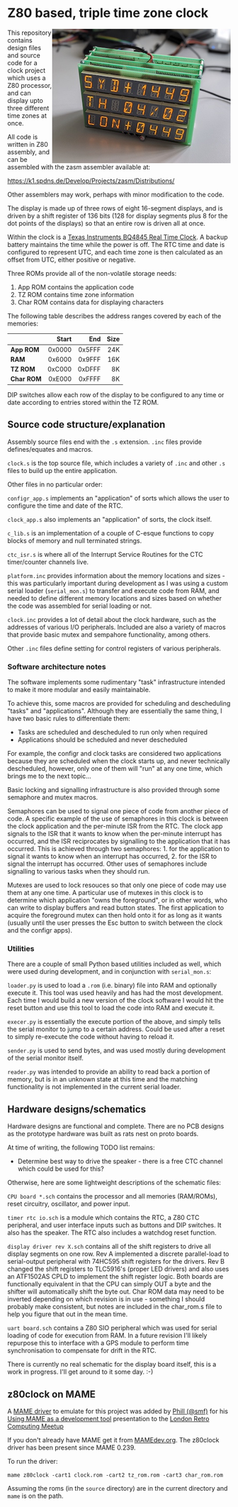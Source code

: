 # Z80 based, triple time zone clock
<img align="right" src="photo.jpg">
This repository contains design files and source code for a clock project which uses a Z80 processor, and can display upto three different time zones at once.

All code is written in Z80 assembly, and can be assembled with the zasm assembler available at:

https://k1.spdns.de/Develop/Projects/zasm/Distributions/

Other assemblers may work, perhaps with minor modification to the code.

The display is made up of three rows of eight 16-segment displays, and is driven by a shift register of 136 bits (128 for display segments plus 8 for the dot points of the displays) so that an entire row is driven all at once.

Within the clock is a [Texas Instruments BQ4845 Real Time Clock](http://www.ti.com/product/BQ4845). A backup battery maintains the time while the power is off. The RTC time and date is configured to represent UTC, and each time zone is then calculated as an offset from UTC, either positive or negative.

Three ROMs provide all of the non-volatile storage needs:

 1. App ROM contains the application code
 2. TZ ROM contains time zone information
 3. Char ROM contains data for displaying characters

The following table describes the address ranges covered by each of the memories:

|              | Start  | End    | Size |
| ------------ | ------:| ------:| ----:|
| **App ROM**  | 0x0000 | 0x5FFF |  24K |
| **RAM**      | 0x6000 | 0x9FFF |  16K |
| **TZ ROM**   | 0xC000 | 0xDFFF |   8K |
| **Char ROM** | 0xE000 | 0xFFFF |   8K |

DIP switches allow each row of the display to be configured to any time or date according to entries stored within the TZ ROM.


## Source code structure/explanation
Assembly source files end with the `.s` extension. `.inc` files provide defines/equates and macros.

`clock.s` is the top source file, which includes a variety of `.inc` and other `.s` files to build up the entire application.

Other files in no particular order:

`configr_app.s` implements an "application" of sorts which allows the user to configure the time and date of the RTC.

`clock_app.s` also implements an "application" of sorts, the clock itself.

`c_lib.s` is an implementation of a couple of C-esque functions to copy blocks of memory and null terminated strings.

`ctc_isr.s` is where all of the Interrupt Service Routines for the CTC timer/counter channels live.

`platform.inc` provides information about the memory locations and sizes - this was particularly important during development as I was using a custom serial loader (`serial_mon.s`) to transfer and execute code from RAM, and needed to define different memory locations and sizes based on whether the code was assembled for serial loading or not.

`clock.inc` provides a lot of detail about the clock hardware, such as the addresses of various I/O peripherals. Included are also a variety of macros that provide basic mutex and sempahore functionality, among others.

Other `.inc` files define setting for control registers of various peripherals.

### Software architecture notes
The software implements some rudimentary "task" infrastructure intended to make it more modular and easily maintainable.

To achieve this, some macros are provided for scheduling and descheduling "tasks" and "applications". Although they are essentially the same thing, I have two basic rules to differentiate them:

 - Tasks are scheduled and descheduled to run only when required
 - Applications should be scheduled and never descheduled

For example, the configr and clock tasks are considered two applications because they are scheduled when the clock starts up, and never technically descheduled, however, only one of them will "run" at any one time, which brings me to the next topic...

Basic locking and signalling infrastructure is also provided through some semaphore and mutex macros.

Semaphores can be used to signal one piece of code from another piece of code. A specific example of the use of semaphores in this clock is between the clock application and the per-minute ISR from the RTC. The clock app signals to the ISR that it wants to know when the per-minute interrupt has occurred, and the ISR reciprocates by signalling to the application that it has occurred. This is achieved through two semaphores: 1. for the application to signal it wants to know when an interrupt has occurred, 2. for the ISR to signal the interrupt has occurred. Other uses of semaphores include signalling to various tasks when they should run.

Mutexes are used to lock resouces so that only one piece of code may use them at any one time. A particular use of mutexes in this clock is to determine which application "owns the foreground", or in other words, who can write to display buffers and read button states. The first application to acquire the foreground mutex can then hold onto it for as long as it wants (usually until the user presses the Esc button to switch between the clock and the configr apps).

### Utilities

There are a couple of small Python based utilities included as well, which were used during development, and in conjunction with `serial_mon.s`:

`loader.py` is used to load a `.rom` (i.e. binary) file into RAM and optionally execute it. This tool was used heavily and has had the most development. Each time I would build a new version of the clock software I would hit the reset button and use this tool to load the code into RAM and execute it.

`execer.py` is essentially the execute portion of the above, and simply tells the serial monitor to jump to a certain address. Could be used after a reset to simply re-execute the code without having to reload it.

`sender.py` is used to send bytes, and was used mostly during development of the serial monitor itself.

`reader.py` was intended to provide an ability to read back a portion of memory, but is in an unknown state at this time and the matching functionality is not implemented in the current serial loader.

## Hardware designs/schematics
Hardware designs are functional and complete. There are no PCB designs as the prototype hardware was built as rats nest on proto boards.

At time of writing, the following TODO list remains:

 - Determine best way to drive the speaker - there is a free CTC channel which could be used for this?

Otherwise, here are some lightweight descriptions of the schematic files:

`CPU board *.sch` contains the processor and all memories (RAM/ROMs), reset circuitry, oscillator, and power input.

`timer rtc io.sch` is a module which contains the RTC, a Z80 CTC peripheral, and user interface inputs such as buttons and DIP switches. It also has the speaker. The RTC also includes a watchdog reset function.

`display driver rev X.sch` contains all of the shift registers to drive all display segments on one row. Rev A implemented a discrete parallel-load to serial-output peripheral with 74HC595 shift registers for the drivers. Rev B changed the shift registers to TLC5916's (proper LED drivers) and also uses an ATF1502AS CPLD to implement the shift register logic. Both boards are functionally equivalent in that the CPU can simply OUT a byte and the shifter will automatically shift the byte out. Char ROM data may need to be inverted depending on which revision is in use - something I should probably make consistent, but notes are included in the char_rom.s file to help you figure that out in the mean time.

`uart board.sch` contains a Z80 SIO peripheral which was used for serial loading of code for execution from RAM. In a future revision I'll likely repurpose this to interface with a GPS module to perform time synchronisation to compensate for drift in the RTC.

There is currently no real schematic for the display board itself, this is a work in progress. I'll get around to it some day. :-)

## z80clock on MAME

A [MAME driver](https://github.com/mamedev/mame/blob/master/src/mame/drivers/z80clock.cpp)
to emulate for this project was added by
[Phill (@smf)](https://github.com/smf-) for his
[Using MAME as a development tool](https://www.meetup.com/london-retro-computing/events/282682483/)
presentation to the
[London Retro Computing Meetup](https://www.meetup.com/london-retro-computing/)

If you don't already have MAME get it from
[MAMEdev.org](https://www.mamedev.org/). The z80clock driver has been present
since MAME 0.239.

To run the driver:

```
mame z80clock -cart1 clock.rom -cart2 tz_rom.rom -cart3 char_rom.rom
```

Assuming the roms (in the `source` directory) are in the current directory
and `mame` is on the path.